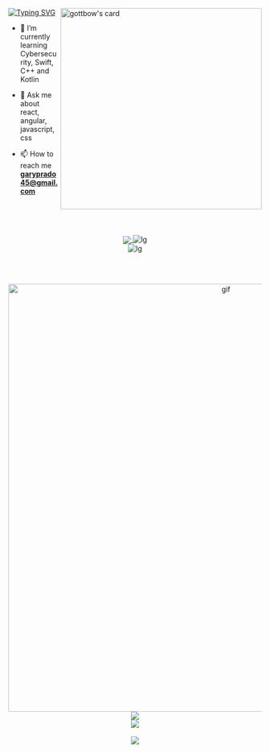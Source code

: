 <img align='right' src="https://image.myanimelist.net/ui/_3fYL8i6Q-n-155t3dn_4hksVs3MIJxHadG7A7FI_oTy9pL-UqrC-cycJtDkuZzC" alt="gottbow's card" width="400"/></a>

[![Typing
SVG](https://readme-typing-svg.demolab.com?font=Fira+Code&weight=600&size=40&pause=1000&color=7AA2F7FF&width=380&height=100&lines=HI%2C+I'm+GotTbOw)](https://git.io/typing-svg)

- 🌱 I’m currently learning Cybersecurity, Swift, C++ and Kotlin

- 💬 Ask me about react, angular, javascript, css

- 📫 How to reach me **garyprado45@gmail.com**

<br/><br/>
<div align="center">
        <br/>
        <a href="https://github.com/anuraghazra/github-readme-stats">
        <img align="center"
            src="https://readme-typing-svg.demolab.com?font=Fira+Code&weight=900&size=32&pause=1000&color=7AA2F7FF&center=true&vCenter=true&width=435&&height=80&lines=LAnGuAGes+anD+ToOlS" />
    </a>
    <img src="https://skillicons.dev/icons?i=arduino,github,cs,bash,postman,aws,bootstrap,figma,css,firebase,java"
        alt="lg"> <br>
    <img src="https://skillicons.dev/icons?i=angular,react,html,js,kotlin,swift,linux" alt="lg"><br/>
</div>

<br/><br/>
<div align="center">
    <img align='right' src="https://i.pinimg.com/originals/5d/b7/bd/5db7bd2f3b0d538e085374d1e6b36188.gif"  width="850"
    alt="gif"/></a>
    <br/><br/>
   </div> 

<br/>
<div align="center">
        <a href="https://github.com/anuraghazra/github-readme-stats">
        <img align="center"
            src="https://readme-typing-svg.demolab.com?font=Fira+Code&weight=900&size=29&pause=1000&color=7AA2F7FF&center=true&vCenter=true&width=435&&height=100&lines=GotTbOw+StaTs" />
    </a>
</div>


<div align="center">
    <a href="https://github.com/anuraghazra/github-readme-stats">
        <img align="center"
           src="https://github-readme-stats.vercel.app/api?username=gottbow&theme=tokyonight&hide_border=true&card_width=600&border_radius=8&include_all_commits=false&count_private=false" />
    </a>
</div>
<br/>
<div align="center">
    <a href="https://github.com/anuraghazra/github-readme-stats">
        <img align="center"
            src="https://github-readme-streak-stats.herokuapp.com/?user=gottbow&theme=tokyonight&&border_radius=8&hide_border=true" />
    </a>

</div>
<br/>

</p>
